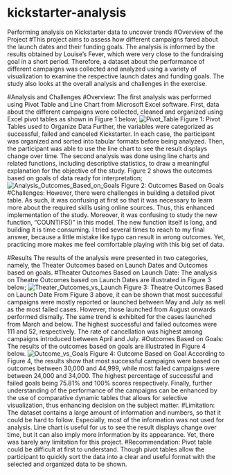 # kickstarter-analysis
Performing analysis on Kickstarter data to uncover trends
#Overview of the Project
#This project aims to assess how different campaigns fared about the launch dates and their funding goals. The analysis is informed by the results obtained by Louise’s Fever, which were very close to the fundraising goal in a short period. Therefore, a dataset about the performance of different campaigns was collected and analyzed using a variety of visualization to examine the respective launch dates and funding goals. The study also looks at the overall analysis and challenges in the exercise.

#Analysis and Challenges
#Overview:
The first analysis was performed using Pivot Table and Line Chart from Microsoft Excel software. First, data about the different campaigns were collected, cleaned and organized using Excel pivot tables as shown in Figure 1 below;
![Pivot_Table](path/to/Pivot_Table.png)
Figure 1: Pivot Tables used to Organize Data
Further, the variables were categorized as successful, failed and canceled Kickstarter. In each case, the participant was organized and sorted into tabular formats before being analyzed. Then, the participant was able to use the line chart to see the result displays change over time. 
The second analysis was done using line charts and related functions, including descriptive statistics, to draw a meaningful explanation for the objective of the study. Figure 2 shows the outcomes based on goals of data ready for interpretation;
![Analysis_Outcomes_Based_on_Goals](path/to/Analysis_Outcomes_Based_on_Goals.png)
Figure 2: Outcomes Based on Goals
#Challenges:
However, there were challenges in building a detailed pivot table. As such, it was confusing at first so that it was necessary to learn more about the required skills using online sources. Thus, this enhanced implementation of the study.
Moreover, it was confusing to study the new function, “COUNTIFS()” in this model. The new function itself is long, and building it is time consuming. I tried several times to reach to my final answer, because a little mistake like typo can result in wrong outcomes. Yet, practicing more makes me feel comfortable playing with this big set of data.

#Results
The results of the analysis were presented in two categories, namely, the Theater Outcomes based on Launch Dates and Outcomes based on goals. 
#Theater Outcomes Based on Launch Date:
The analysis on Theatre Outcomes based on Launch Dates are illustrated in Figure 3 below; 
![Theater_Outcomes_vs_Launch](path/to/Theater_Outcomes_vs_Launch.png)
Figure 3: Theatre Outcomes Based on Launch Date
From Figure 3 above, it can be shown that most successful campaigns were mostly reported or launched between May and July as well as the most failed cases. However, those launched from August onwards performed dismally. The same trend is exhibited for the cases launched from March and below. The highest successful and failed outcomes were 111 and 52, respectively. The rate of cancellation was highest among campaigns introduced between April and July.
#Outcomes Based on Goals:
The results of the outcomes based on goals are illustrated in Figure 4 below. 
![Outcome_vs_Goals](path/to/Outcome_vs_Goals.png)
Figure 4: Outcome Based on Goal
According to Figure 4, the results show that most successful campaigns were based on outcomes between 30,000 and 44,999, while most failed campaigns were between 24,000 and 34,000. The highest percentage of successful and failed goals being 75.81% and 100% scores respectively. Finally, further understanding of the performance of the campaigns can be enhanced by the use of comparative dynamic tables that allows for selective visualization, thus enhancing decision on the subject matter.
#Limitation:
The dataset contains a large amount of information and numbers, so that it could be hard to follow. Especially, most of the information was not used for analysis.
Line chart is useful for us to see the result displays change over time, but it can also imply more information by its appearance. Yet, there was barely any limitation for this project.
#Recommendation:
Pivot table could be difficult at first to understand. Though pivot tables allow the participant to quickly sort the data into a clear and useful format with the selected and organized data to be shown.
